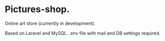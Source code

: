 # Pictures-shop.

Online art store (currently in development).

Based on Laravel and MySQL.
.env file with mail and DB settings required.


